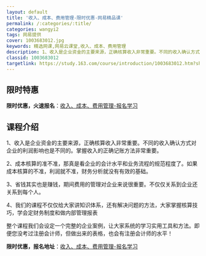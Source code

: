 ```yaml
---
layout: default
title: '收入、成本、费用管理-限时优惠-网易精品课'
permalink: /:categories/:title/
categories: wangyi2
tags: 网易提供
cover: 1003683012.jpg
keywords: 精选网课,网易云课堂,收入、成本、费用管理
description: 1、收入是企业资金的主要来源，正确核算收入非常重要。不同的收入确认方式对企业的利润影响也是不同的。掌握收入的正确记账方法
classid: 1003683012
targetlink: https://study.163.com/course/introduction/1003683012.htm?share=1&shareId=1025206652&utm_campaign=share&utm_medium=iphoneShare&utm_source=&utm_u=1025206652
---
```


## 限时特惠

**限时优惠，火速报名**：[收入、成本、费用管理-报名学习](https://study.163.com/course/introduction/1003683012.htm?share=1&shareId=1025206652&utm_campaign=share&utm_medium=iphoneShare&utm_source=&utm_u=1025206652)

## 课程介绍

1、收入是企业资金的主要来源，正确核算收入非常重要。不同的收入确认方式对企业的利润影响也是不同的。掌握收入的正确记账方法非常重要。



2、成本核算的准不准，那真是看企业的会计水平和业务流程的规范程度了。如果成本核算的不准，利润就不准，财务分析就没有有效的基础。



3、省钱其实也是赚钱，期间费用的管理对企业来说很重要。不仅仅关系到企业还关系到每个人。



4、我们的课程不仅仅给大家讲知识体系，还有解决问题的方法，大家掌握核算技巧，学会定财务制度和做内部管理报表



  整个课程我们会设定一个完整的企业案例，让大家系统的学习实用工具和方法。即便您没考过注册会计师，但做出来的表格，也会有注册会计师的水平！

**限时优惠，报名地址**：[收入、成本、费用管理-报名学习](https://study.163.com/course/introduction/1003683012.htm?share=1&shareId=1025206652&utm_campaign=share&utm_medium=iphoneShare&utm_source=&utm_u=1025206652)

